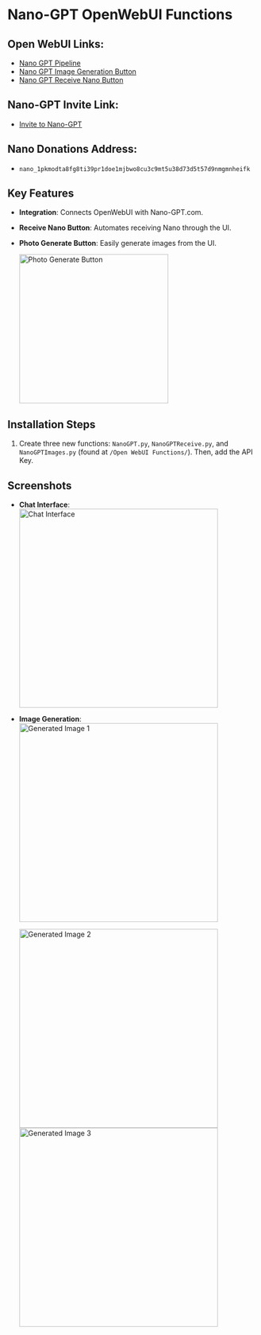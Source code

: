 # Nano-GPT OpenWebUI Functions

## Open WebUI Links:
  - [Nano GPT Pipeline](https://openwebui.com/f/elliott/nano_gpt/)
  - [Nano GPT Image Generation Button](https://openwebui.com/f/elliott/nanoimages/)
  - [Nano GPT Receive Nano Button](https://openwebui.com/f/elliott/nanogpt_receive_nano/)

## Nano-GPT Invite Link:
  - [Invite to Nano-GPT](https://nano-gpt.com/invite/8AQjX8kA)

## Nano Donations Address:
  - `nano_1pkmodta8fg8ti39pr1doe1mjbwo8cu3c9mt5u38d73d5t57d9nmgmnheifk`

## Key Features

- **Integration**: Connects OpenWebUI with Nano-GPT.com.
- **Receive Nano Button**: Automates receiving Nano through the UI.
- **Photo Generate Button**: Easily generate images from the UI.
  
  <img src="https://raw.githubusercontent.com/Orciotrox/NodeRed-Nano-GPT.com-OpenWebUI/refs/heads/main/ReadmePhotos/NIv2.png" alt="Photo Generate Button" width="300"/>

## Installation Steps

1. Create three new functions: `NanoGPT.py`, `NanoGPTReceive.py`, and `NanoGPTImages.py` (found at `/Open WebUI Functions/`). Then, add the API Key.

## Screenshots

- **Chat Interface**:  
  <img src="https://raw.githubusercontent.com/Orciotrox/NodeRed-Nano-GPT.com-OpenWebUI/main/ReadmePhotos/Chat.png" alt="Chat Interface" width="400"/>

- **Image Generation**:  
  <img src="https://raw.githubusercontent.com/Orciotrox/NodeRed-Nano-GPT.com-OpenWebUI/refs/heads/main/ReadmePhotos/NIG1.png" alt="Generated Image 1" width="400"/>
  
  <img src="https://raw.githubusercontent.com/Orciotrox/NodeRed-Nano-GPT.com-OpenWebUI/refs/heads/main/ReadmePhotos/NIG2.png" alt="Generated Image 2" width="400"/>
  
  <img src="https://raw.githubusercontent.com/Orciotrox/NodeRed-Nano-GPT.com-OpenWebUI/refs/heads/main/ReadmePhotos/NIG3.png" alt="Generated Image 3" width="400"/>



